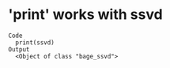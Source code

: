 # 'print' works with ssvd

    Code
      print(ssvd)
    Output
      <Object of class "bage_ssvd">

